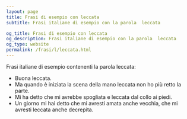 ```yaml
---
layout: page
title: Frasi di esempio con leccata 
subtitle: Frasi italiane di esempio con la parola  leccata

og_title: Frasi di esempio con leccata 
og_description: Frasi italiane di esempio con la parola  leccata
og_type: website
permalink: /frasi/l/leccata.html
---
```


Frasi italiane di esempio contenenti la parola leccata:


- Buona leccata.
- Ma quando è iniziata la scena della mano leccata non ho più retto la parte.
- Mi ha detto che mi avrebbe spogliata e leccata dal collo ai piedi.
- Un giorno mi hai detto che mi avresti amata anche vecchia, che mi avresti leccata anche decrepita.
